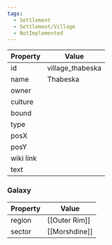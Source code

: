 ```yaml
---
tags:
  - Settlement
  - Settlement/Village
  - NotImplemented
---
```


| Property  | Value            |
| --------- | ---------------- |
| id        | village_thabeska |
| name      | Thabeska         |
| owner     |                  |
| culture   |                  |
| bound     |                  |
| type      |                  |
| posX      |                  |
| posY      |                  |
| wiki link |                  |
| text      |                  |

### Galaxy
| Property | Value         |
| -------- | ------------- |
| region   | [[Outer Rim]] |
| sector   | [[Morshdine]] |
